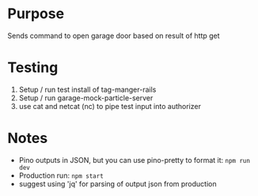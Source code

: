 # Purpose

Sends command to open garage door based on result of http get

# Testing

1. Setup / run test install of tag-manger-rails
2. Setup / run garage-mock-particle-server
2. use cat and netcat (nc) to pipe test input into authorizer

# Notes

- Pino outputs in JSON, but you can use pino-pretty to format it:
```npm run dev```
- Production run: ```npm start```
- suggest using 'jq' for parsing of output json from production
